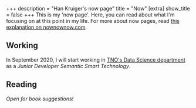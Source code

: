 +++
description = "Han Kruiger's now page"
title = "Now"
[extra]
show_title = false
+++
This is my 'now page'.
Here, you can read about what I'm focusing on at this point in my life.
For more about now pages, read [this explanation on nownownow.com](https://nownownow.com/about).

## Working
In September 2020, I will start working in [TNO's Data Science department](https://www.tno.nl/en/focus-areas/information-communication-technology/expertise-groups/data-science/) as a *Junior Developer Semantic Smart Technology*.

## Reading
*Open for book suggestions!*
